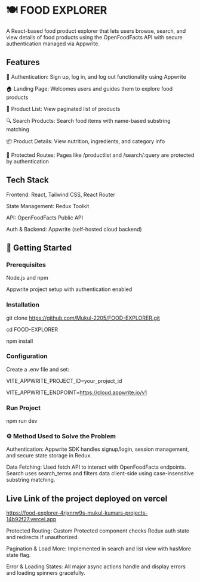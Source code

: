 # 🍽️ FOOD EXPLORER
A React-based food product explorer that lets users browse, search, and view details of food products using the OpenFoodFacts API with secure authentication managed via Appwrite.

## Features
🔐 Authentication: Sign up, log in, and log out functionality using Appwrite

🏠 Landing Page: Welcomes users and guides them to explore food products

🛒 Product List: View paginated list of products

🔍 Search Products: Search food items with name-based substring matching

📦 Product Details: View nutrition, ingredients, and category info

🧠 Protected Routes: Pages like /productlist and /search/:query are protected by authentication

## Tech Stack
Frontend: React, Tailwind CSS, React Router

State Management: Redux Toolkit

API: OpenFoodFacts Public API

Auth & Backend: Appwrite (self-hosted cloud backend)

## 🚀 Getting Started
### Prerequisites

Node.js and npm

Appwrite project setup with authentication enabled

### Installation
git clone https://github.com/Mukul-2205/FOOD-EXPLORER.git

cd FOOD-EXPLORER

npm install

### Configuration
Create a .env file and set:

VITE_APPWRITE_PROJECT_ID=your_project_id

VITE_APPWRITE_ENDPOINT=https://cloud.appwrite.io/v1

### Run Project
npm run dev

### ⚙️ Method Used to Solve the Problem

Authentication: Appwrite SDK handles signup/login, session management, and secure state storage in Redux.

Data Fetching: Used fetch API to interact with OpenFoodFacts endpoints. Search uses search_terms and filters data client-side using case-insensitive substring matching.

## Live Link of the project deployed on vercel

https://food-explorer-4rjxnrw9s-mukul-kumars-projects-14b92f27.vercel.app


Protected Routing: Custom Protected component checks Redux auth state and redirects if unauthorized.

Pagination & Load More: Implemented in search and list view with hasMore state flag.

Error & Loading States: All major async actions handle and display errors and loading spinners gracefully.
